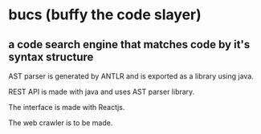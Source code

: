 # bucs (buffy the code slayer)

a code search engine that matches code by it's syntax structure
---
AST parser is generated by ANTLR and is exported as a library using java.

REST API is made with java and uses AST parser library.

The interface is made with Reactjs.

The web crawler is to be made.
